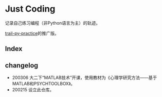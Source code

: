 # Just Coding

记录自己练习编程（非Python语言为主）的轨迹。

[trail-py-practice](https://github.com/MaiYunfei2000/trail-py-practice)的推广版。

## Index



## changelog

- 200306 大二下“MATLAB技术”开课，使用教材为《心理学研究方法——基于MATLAB和PSYCHTOOLBOX》。
- 200215 设立此仓库。